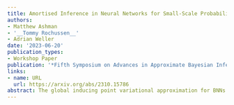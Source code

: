 ```yaml
---
title: Amortised Inference in Neural Networks for Small-Scale Probabilistic Meta-Learning
authors:
- Matthew Ashman
- '__Tommy Rochussen__'
- Adrian Weller
date: '2023-06-20'
publication_types:
- Workshop Paper
publication: '*Fifth Symposium on Advances in Approximate Bayesian Inference*'
links:
- name: URL
  url: https://arxiv.org/abs/2310.15786
abstract: The global inducing point variational approximation for BNNs is based on using a set of inducing inputs to construct a series of conditional distributions that accurately approximate the conditionals of the true posterior distribution. Our key insight is that these inducing inputs can be replaced by the actual data, such that the variational distribution consists of a set of approximate likelihoods for each datapoint. This structure lends itself to amortised inference, in which the parameters of each approximate likelihood are obtained by passing each datapoint through a meta-model known as the inference network. By training this inference network across related datasets, we can meta-learn Bayesian inference over task-specific BNNs.
---
```

